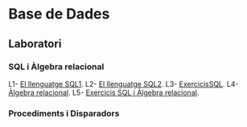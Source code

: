 # Base de Dades
 
## Laboratori

### SQL i Àlgebra relacional
L1-  [El llenguatge SQL1](https://github.com/dumitrux/BD-FIB/tree/master/El%20llenguatge%20SQL1).
L2-  [El llenguatge SQL2](https://github.com/dumitrux/BD-FIB/tree/master/El%20llenguatge%20SQL2).
L3-  [ExercicisSQL](https://github.com/dumitrux/BD-FIB/tree/master/ExercicisSQL).
L4-  [Àlgebra relacional](https://github.com/dumitrux/BD-FIB/tree/master/%C3%80lgebra%20relacional).
L5-  [Exercicis SQL i Àlgebra relacional](https://github.com/dumitrux/BD-FIB/tree/master/Exercicis%20SQL%20i%20%C3%80lgebra%20relacional).

### Procediments i Disparadors
